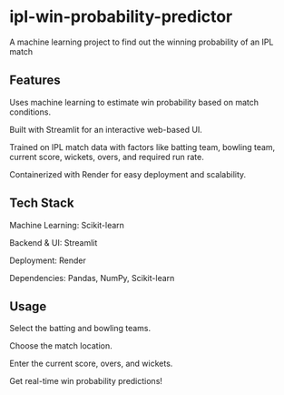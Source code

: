 # ipl-win-probability-predictor
A machine learning project to find out the winning probability of an IPL match


## Features
Uses machine learning to estimate  win probability based on match conditions.

Built with Streamlit for an interactive web-based UI.

Trained on IPL match data with factors like batting team, bowling team, current score, wickets, overs, and required run rate.

Containerized with Render for easy deployment and scalability.

## Tech Stack
Machine Learning: Scikit-learn

Backend & UI: Streamlit

Deployment: Render

 Dependencies: Pandas, NumPy, Scikit-learn

## Usage
Select the batting and bowling teams.

Choose the match location.

Enter the current score, overs, and wickets.

Get real-time win probability predictions!
